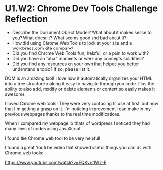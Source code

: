 # U1.W2: Chrome Dev Tools Challenge Reflection

* Describe the Document Object Model? What about it makes sense to you? What doesn't? What seems good and bad about it?
* How did using Chrome Web Tools to look at your site and a wordpress.com site compare?
* Did you find Chrome Web Tools fun, helpful, or a pain to work with?
* Did you have an "aha" moments or were any concepts solidified?
* Did you find any resources on your own that helped you better understand a topic? If so, please list it.

DOM is an amazing tool! I love how it automatically organizes your HTML into a tree structure making it easy to navigate through you code. Plus the ability to also add, modify or delete elements or content so easily makes it awesome.

I loved Chrome web tools! They were very confusing to use at first, but now that I'm getting a grasp on it. I'm noticing improvement I can make in my previous webpages thanks to the real time modifications.

When I compared my webpage to thats of wordpress I noticed they had many lines of codes using JavaScript.

I found the Chrome web tool to be very helpful!

I found a great Youtube video that showed useful things you can do with Chrome web tools:

https://www.youtube.com/watch?v=FQKvro1Wz-E

